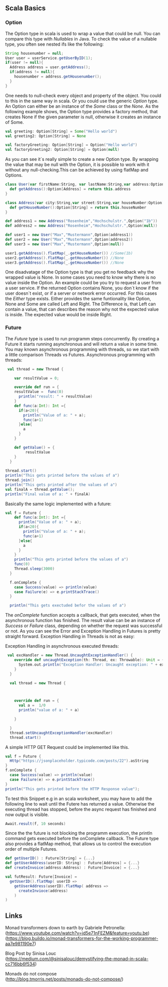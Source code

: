 ## Scala Basics 
### Option
The Option type in scala is used to wrap a value that could be null. You can compare
this type with _Nullables_ in Java. To check the value of a nullable type, you often see
nested ifs like the following:
```Java
String housenumber = null;
User user = userService.getUserByID(1);
if(user != null){
  Address address = user.getAddress();
  if(address != null){
    housenumber = address.getHousenumber();
  }
}
```
One needs to null-check every object and property of the object. You could to this
in the same way in scala. Or you could use the generic _Option_ type. An Option can
either be an instance of the _Some_ class or the _None_. As the following example shows,
the Option type provides a factory method, that creates None if the given parameter
is null, otherwise it creates an instance of Some.

```scala
val greeting: Option[String] = Some("Hello world")
val greeting2: Option[String] = None

val factoryGreeting: Option[String] = Option("Hello world")
val factoryGreeting2: Option[String] = Option(null)
```

As you can see it´s really simple to create a new Option type. By wrapping the
value that may be null with the Option, it is possible to work with it without any
null-checking.This can be achieved by using flatMap and Options.

```scala
class User(var firstName:String, var lastName:String,var address:Option[Address]){
  def getAddress():Option[Address] = return this.address
}

class Address(var city:String,var street:String,var houseNumber:Option[String]){
  def getHouseNumber():Option[String] = return this.houseNumber
}

def address1 = new Address("Rosenheim","Hochschulstr.",Option("1b"))
def address2 = new Address("Rosenheim","Hochschulstr.",Option(null))

def user1 = new User("Max","Mustermann",Option(address1))
def user2 = new User("Max","Mustermann",Option(address2))
def user3 = new User("Max","Mustermann",Option(null))

user1.getAddress().flatMap(_.getHouseNumber()) //Some(1b)
user2.getAddress().flatMap(_.getHouseNumber()) //None
user3.getAddress().flatMap(_.getHouseNumber()) //None 

```

One disadvatage of the Option type is that you get no feedback why the wrapped value is None. In some cases you need to know why there is no value inside the Option. An example could  be  you try to request a user from a user service. If the returned Option contains None, you don´t know if the user doesn´t exist, or if a server or network error occurred. For this cases the _Either_ type exists.
Either provides the same funtionality like Option, None and Some are called Left and Right. The Difference is, that Left can contain a value, that can describes the reason why not the expected value is inside. The expected value would be inside Right. 

### Future
The _Future_ type is used to run programm steps concurrently. By creating a Future it
starts running asynchronous and will return a value in some time. You may known asynchronous programming with threads, so we start with a little comparison Threads vs Futures.
Asynchronous programming with threads:
```scala
 val thread = new Thread {

    var resultValue = 0;

    override def run = {
    resultValue =  func(0)
      println("result: " + resultValue)
    }
    def func(a:Int): Int ={
      if(a<20){
        println("Value of a: " + a);
        func(a+1)
      }else{
        a
      }
    }

    def getValue() = {
         resultValue
    }
  }
  
thread.start()
println("This gets printed before the values of a")
thread.join()
println("This gets printed after the values of a")
val finalA = thread.getValue();
println("Final value of a: " + finalA)
```

Basically the same logic implemented with a future:

```scala
val f = Future {
    def func(a:Int): Int ={
      println("Value of a: " + a);
      if(a<20){
        println("Value of a: " + a);
        func(a+1)
      }else{
        a
      }
    }
    println("This gets printed before the values of a")
    func(0)
    Thread.sleep(3000)
  }

  f.onComplete {
    case Success(value) => println(value)
    case Failure(e) => e.printStackTrace()
  }

  println("This gets exectuded befor the values of a")
```

The _onComplete_ function accepts a callback, that gets executed, when the asynchronous function has
finished. The result value can be an instance of _Success_ or _Failure_ class, depending on whether the request was successful or not. 
As you can see the Error and Exception Handling in Futures is pretty straight forward. Exception Handling in Threads is not as easy:



Exception Handling in asynchronous executed threads:

```scala
 val excHandler = new Thread.UncaughtExceptionHandler() {
    override def uncaughtException(th: Thread, ex: Throwable): Unit = {
      System.out.println("Exception Handler: Uncaught exception: " + ex)
    }
  }

  val thread = new Thread {



    override def run = {
      val a =  1/0
      println("value of a: " + a)

    }

  }
  thread.setUncaughtExceptionHandler(excHandler)
  thread.start()
```


A simple HTTP GET Request could be implemented like this.

```scala
val f = Future {
  Http("https://jsonplaceholder.typicode.com/posts/22").asString
}
f.onComplete {
  case Success(value) => println(value)
  case Failure(e) => e.printStackTrace()
}
println("This gets printed before the HTTP Response value");
```
To test this Snippet e.g in an scala worksheet, you may have to add the following line to wait until the Futere has returned a value. 
Otherwise the executing thread has stopped, before the async request has finished and now output is visible.
```scala
Await.result(f, 10 seconds)
```
Since the the future is not blocking the programm execution, the println command
gets executed before the onComplete callback. The Future type also provides a flatMap
method, that allows us to control the execution order of multiple Futures.

```scala
def getUserID() : Future[String] = {...}
def getUserAddress(userID: String) : Future[Address] = {...}
def createInvoice(address:Address) : Future[Invoice] = {...}

val futResult: Future[Invoice] =
  getUserID().flatMap( userID =>
    getUserAddress(userID).flatMap( address =>
      createInvioce(address)
    )
)
```

## Links
Monad transformers down to earth by Gabriele Petronella:<br>
(https://www.youtube.com/watch?v=jd5e71nFEZM&feature=youtu.be)<br>
(https://blog.buildo.io/monad-transformers-for-the-working-programmer-aa7e981190e7)

Blog Post by Sinisa Louc<br>
(https://medium.com/@sinisalouc/demystifying-the-monad-in-scala-cc716bb6f534)

Monads do not compose<br>
(http://blog.tmorris.net/posts/monads-do-not-compose/)
